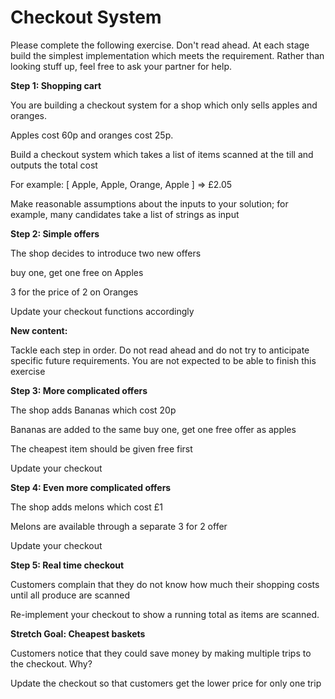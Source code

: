 # Checkout System

Please complete the following exercise. Don't read ahead. At each stage build the simplest implementation which meets the requirement.  Rather than looking stuff up, feel free to ask your partner for help.



**Step 1: Shopping cart**

You are building a checkout system for a shop which only sells apples and oranges.  

Apples cost 60p and oranges cost 25p.

Build a checkout system which takes a list of items scanned at the till and outputs the total cost

For example: [ Apple, Apple, Orange, Apple ] => £2.05

Make reasonable assumptions about the inputs to your solution; for example, many candidates take a list of strings as input


**Step 2: Simple offers**

The shop decides to introduce two new offers

buy one, get one free on Apples

3 for the price of 2 on Oranges

Update your checkout functions accordingly



**New content:**


Tackle each step in order.  Do not read ahead and do not try to anticipate specific future requirements.  You are not expected to be able to finish this exercise


**Step 3: More complicated offers**

The shop adds Bananas which cost 20p

Bananas are added to the same buy one, get one free offer as apples

The cheapest item should be given free first

Update your checkout


**Step 4: Even more complicated offers**

The shop adds melons which cost £1

Melons are available through a separate 3 for 2 offer

Update your checkout



**Step 5: Real time checkout**

Customers complain that they do not know how much their shopping costs until all produce are scanned

Re-implement your checkout to show a running total as items are scanned.



**Stretch Goal: Cheapest baskets**

Customers notice that they could save money by making multiple trips to the checkout.  Why?

Update the checkout so that customers get the lower price for only one trip

